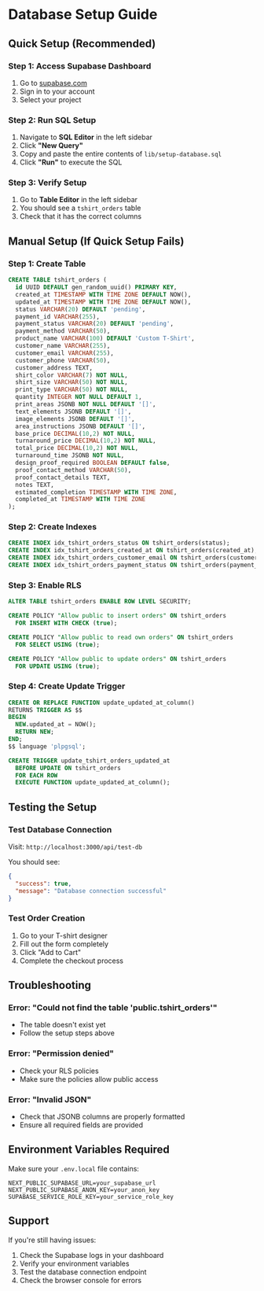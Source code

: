 # Database Setup Guide

## Quick Setup (Recommended)

### Step 1: Access Supabase Dashboard
1. Go to [supabase.com](https://supabase.com)
2. Sign in to your account
3. Select your project

### Step 2: Run SQL Setup
1. Navigate to **SQL Editor** in the left sidebar
2. Click **"New Query"**
3. Copy and paste the entire contents of `lib/setup-database.sql`
4. Click **"Run"** to execute the SQL

### Step 3: Verify Setup
1. Go to **Table Editor** in the left sidebar
2. You should see a `tshirt_orders` table
3. Check that it has the correct columns

## Manual Setup (If Quick Setup Fails)

### Step 1: Create Table
```sql
CREATE TABLE tshirt_orders (
  id UUID DEFAULT gen_random_uuid() PRIMARY KEY,
  created_at TIMESTAMP WITH TIME ZONE DEFAULT NOW(),
  updated_at TIMESTAMP WITH TIME ZONE DEFAULT NOW(),
  status VARCHAR(20) DEFAULT 'pending',
  payment_id VARCHAR(255),
  payment_status VARCHAR(20) DEFAULT 'pending',
  payment_method VARCHAR(50),
  product_name VARCHAR(100) DEFAULT 'Custom T-Shirt',
  customer_name VARCHAR(255),
  customer_email VARCHAR(255),
  customer_phone VARCHAR(50),
  customer_address TEXT,
  shirt_color VARCHAR(7) NOT NULL,
  shirt_size VARCHAR(50) NOT NULL,
  print_type VARCHAR(50) NOT NULL,
  quantity INTEGER NOT NULL DEFAULT 1,
  print_areas JSONB NOT NULL DEFAULT '[]',
  text_elements JSONB DEFAULT '[]',
  image_elements JSONB DEFAULT '[]',
  area_instructions JSONB DEFAULT '[]',
  base_price DECIMAL(10,2) NOT NULL,
  turnaround_price DECIMAL(10,2) NOT NULL,
  total_price DECIMAL(10,2) NOT NULL,
  turnaround_time JSONB NOT NULL,
  design_proof_required BOOLEAN DEFAULT false,
  proof_contact_method VARCHAR(50),
  proof_contact_details TEXT,
  notes TEXT,
  estimated_completion TIMESTAMP WITH TIME ZONE,
  completed_at TIMESTAMP WITH TIME ZONE
);
```

### Step 2: Create Indexes
```sql
CREATE INDEX idx_tshirt_orders_status ON tshirt_orders(status);
CREATE INDEX idx_tshirt_orders_created_at ON tshirt_orders(created_at);
CREATE INDEX idx_tshirt_orders_customer_email ON tshirt_orders(customer_email);
CREATE INDEX idx_tshirt_orders_payment_status ON tshirt_orders(payment_status);
```

### Step 3: Enable RLS
```sql
ALTER TABLE tshirt_orders ENABLE ROW LEVEL SECURITY;

CREATE POLICY "Allow public to insert orders" ON tshirt_orders
  FOR INSERT WITH CHECK (true);

CREATE POLICY "Allow public to read own orders" ON tshirt_orders
  FOR SELECT USING (true);

CREATE POLICY "Allow public to update orders" ON tshirt_orders
  FOR UPDATE USING (true);
```

### Step 4: Create Update Trigger
```sql
CREATE OR REPLACE FUNCTION update_updated_at_column()
RETURNS TRIGGER AS $$
BEGIN
  NEW.updated_at = NOW();
  RETURN NEW;
END;
$$ language 'plpgsql';

CREATE TRIGGER update_tshirt_orders_updated_at 
  BEFORE UPDATE ON tshirt_orders 
  FOR EACH ROW 
  EXECUTE FUNCTION update_updated_at_column();
```

## Testing the Setup

### Test Database Connection
Visit: `http://localhost:3000/api/test-db`

You should see:
```json
{
  "success": true,
  "message": "Database connection successful"
}
```

### Test Order Creation
1. Go to your T-shirt designer
2. Fill out the form completely
3. Click "Add to Cart"
4. Complete the checkout process

## Troubleshooting

### Error: "Could not find the table 'public.tshirt_orders'"
- The table doesn't exist yet
- Follow the setup steps above

### Error: "Permission denied"
- Check your RLS policies
- Make sure the policies allow public access

### Error: "Invalid JSON"
- Check that JSONB columns are properly formatted
- Ensure all required fields are provided

## Environment Variables Required

Make sure your `.env.local` file contains:

```env
NEXT_PUBLIC_SUPABASE_URL=your_supabase_url
NEXT_PUBLIC_SUPABASE_ANON_KEY=your_anon_key
SUPABASE_SERVICE_ROLE_KEY=your_service_role_key
```

## Support

If you're still having issues:
1. Check the Supabase logs in your dashboard
2. Verify your environment variables
3. Test the database connection endpoint
4. Check the browser console for errors